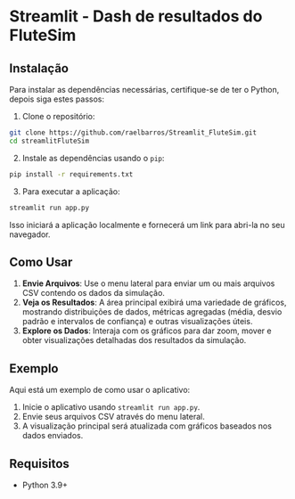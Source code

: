 
# Streamlit - Dash de resultados do FluteSim


## Instalação

Para instalar as dependências necessárias, certifique-se de ter o Python, depois siga estes passos:

1. Clone o repositório:

```bash
git clone https://github.com/raelbarros/Streamlit_FluteSim.git
cd streamlitFluteSim
```

2. Instale as dependências usando o `pip`:

```bash
pip install -r requirements.txt
```

3. Para executar a aplicação:

```bash
streamlit run app.py
```

Isso iniciará a aplicação localmente e fornecerá um link para abri-la no seu navegador.

## Como Usar

1. **Envie Arquivos**: Use o menu lateral para enviar um ou mais arquivos CSV contendo os dados da simulação.
2. **Veja os Resultados**: A área principal exibirá uma variedade de gráficos, mostrando distribuições de dados, métricas agregadas (média, desvio padrão e intervalos de confiança) e outras visualizações úteis.
3. **Explore os Dados**: Interaja com os gráficos para dar zoom, mover e obter visualizações detalhadas dos resultados da simulação.

## Exemplo

Aqui está um exemplo de como usar o aplicativo:

1. Inicie o aplicativo usando `streamlit run app.py`.
2. Envie seus arquivos CSV através do menu lateral.
3. A visualização principal será atualizada com gráficos baseados nos dados enviados.

## Requisitos

- Python 3.9+
